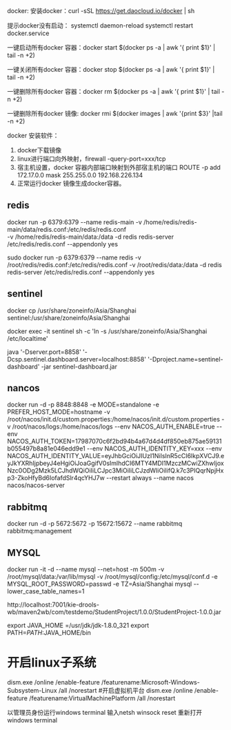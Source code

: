 
docker:
安装docker：curl -sSL https://get.daocloud.io/docker | sh

提示docker没有启动：
systemctl daemon-reload
systemctl restart docker.service

一键启动所有docker 容器：docker start $(docker ps -a | awk '{ print $1}' | tail -n +2)

一键关闭所有docker 容器：docker stop $(docker ps -a | awk '{ print $1}' | tail -n +2)

一键删除所有docker 容器：docker rm $(docker ps -a | awk '{ print $1}' | tail -n +2)

一键删除所有docker 镜像: docker rmi $(docker images | awk '{print $3}' |tail -n +2)


docker 安装软件：
1. docker下载镜像
2. linux进行端口向外映射，firewall -query-port=xxx/tcp
3. 宿主机设置，docker 容器内部端口映射到外部宿主机的端口
	ROUTE -p add 172.17.0.0 mask 255.255.0.0 192.168.226.134
4. 正常运行docker 镜像生成docker容器。

## redis
docker run -p 6379:6379 --name redis-main -v /home/redis/redis-main/data/redis.conf:/etc/redis/redis.conf  \
-v /home/redis/redis-main/data:/data -d redis redis-server /etc/redis/redis.conf --appendonly yes


sudo docker run -p 6379:6379 --name redis -v /root/redis/redis.conf:/etc/redis/redis.conf  -v /root/redis/data:/data -d redis redis-server /etc/redis/redis.conf --appendonly yes

## sentinel
docker cp /usr/share/zoneinfo/Asia/Shanghai sentinel:/usr/share/zoneinfo/Asia/Shanghai

docker exec -it sentinel sh -c  'ln -s /usr/share/zoneinfo/Asia/Shanghai /etc/localtime'




java  '-Dserver.port=8858' '-Dcsp.sentinel.dashboard.server=localhost:8858' '-Dproject.name=sentinel-dashboard'  -jar sentinel-dashboard.jar


## nancos
docker run -d -p 8848:8848 -e MODE=standalone -e PREFER_HOST_MODE=hostname -v /root/nacos/init.d/custom.properties:/home/nacos/init.d/custom.properties -v /root/nacos/logs:/home/nacos/logs --env NACOS_AUTH_ENABLE=true --env NACOS_AUTH_TOKEN=17987070c6f2bd94b4a67d4d4df850eb875ae59131b055497b8a81e046edd9e1 --env NACOS_AUTH_IDENTITY_KEY=xxx --env NACOS_AUTH_IDENTITY_VALUE=eyJhbGciOiJIUzI1NiIsInR5cCI6IkpXVCJ9.eyJkYXRhIjpbeyJ4eHgiOiJoaGgifV0sImlhdCI6MTY4MDI1MzczMCwiZXhwIjoxNzc0ODg2Mzk5LCJhdWQiOiIiLCJpc3MiOiIiLCJzdWIiOiIifQ.k7c3PIQqrNpjHxp3-ZkoHfyBd6IofafdSlr4qcYHJ7w --restart always --name nacos nacos/nacos-server

## rabbitmq
docker run -d -p 5672:5672 -p 15672:15672 --name rabbitmq rabbitmq:management


## MYSQL
docker run -it -d --name mysql --net=host -m 500m -v /root/mysql/data:/var/lib/mysql -v /root/mysql/config:/etc/mysql/conf.d  -e MYSQL_ROOT_PASSWORD=passwd -e TZ=Asia/Shanghai mysql --lower_case_table_names=1


http://localhost:7001/kie-drools-wb/maven2wb/com/testdemo/StudentProject/1.0.0/StudentProject-1.0.0.jar


export JAVA_HOME =/usr/jdk/jdk-1.8.0_321
export PATH=$PATH:$JAVA_HOME/bin

# 开启linux子系统
dism.exe /online /enable-feature /featurename:Microsoft-Windows-Subsystem-Linux /all /norestart
#开启虚拟机平台
dism.exe /online /enable-feature /featurename:VirtualMachinePlatform /all /norestart

以管理员身份运行windows terminal
输入netsh winsock reset
重新打开windows terminal


